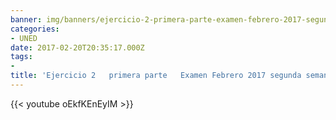 ```yaml
---
banner: img/banners/ejercicio-2-primera-parte-examen-febrero-2017-segunda-semana-matematica-financiera-grado-ade.jpg
categories:
- UNED
date: 2017-02-20T20:35:17.000Z
tags:
- 
title: 'Ejercicio 2   primera parte   Examen Febrero 2017 segunda semana   Matemática Financiera   Grado Ade'
---
```




{{< youtube oEkfKEnEyIM >}}

